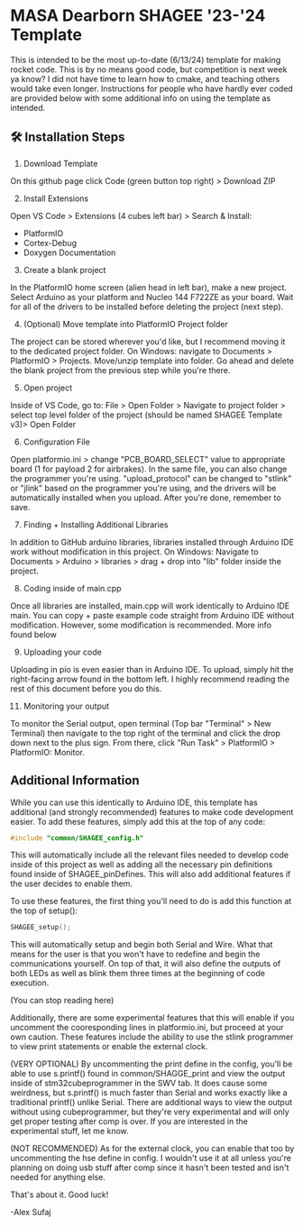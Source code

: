 
# MASA Dearborn SHAGEE '23-'24 Template

This is intended to be the most up-to-date (6/13/24) template for making rocket code. This is by no means good code, but competition is next week ya know? I did not have time to learn how to cmake, and teaching others would take even longer. Instructions for people who have hardly ever coded are provided below with some additional info on using the template as intended.

## 🛠️ Installation Steps

1. Download Template

On this github page click Code (green button top right) > Download ZIP

2. Install Extensions

Open VS Code > Extensions (4 cubes left bar) > Search & Install: 
- PlatformIO
- Cortex-Debug
- Doxygen Documentation

3. Create a blank project

In the PlatformIO home screen (alien head in left bar), make a new project. Select Arduino as your platform and Nucleo 144 F722ZE as your board. Wait for all of the drivers to be installed before deleting the project (next step).

4. (Optional) Move template into PlatformIO Project folder

The project can be stored wherever you'd like, but I recommend moving it to the dedicated project folder. On Windows: navigate to Documents > PlatformIO > Projects. Move/unzip template into folder. Go ahead and delete the blank project from the previous step while you're there.

5. Open project

Inside of VS Code, go to: File > Open Folder > Navigate to project folder > select top level folder of the project (should be named SHAGEE Template v3)> Open Folder

6. Configuration File

Open platformio.ini > change "PCB_BOARD_SELECT" value to appropriate board (1 for payload 2 for airbrakes). In the same file, you can also change the programmer you're using. "upload_protocol" can be changed to "stlink" or "jlink" based on the programmer you're using, and the drivers will be automatically installed when you upload. After you're done, remember to save.

7. Finding + Installing Additional Libraries

In addition to GitHub arduino libraries, libraries installed through Arduino IDE work without modification in this project. On Windows: Navigate to Documents > Arduino > libraries > drag + drop into "lib" folder inside the project.

8. Coding inside of main.cpp

Once all libraries are installed, main.cpp will work identically to Arduino IDE main. You can copy + paste example code straight from Arduino IDE without modification. However, some modification is recommended. More info found below

9. Uploading your code

Uploading in pio is even easier than  in Arduino IDE. To upload, simply hit the right-facing arrow found in the bottom left. I highly recommend reading the rest of this document before you do this.

11. Monitoring your output

To monitor the Serial output, open terminal (Top bar "Terminal" > New Terminal) then navigate to the top right of the terminal and click the drop down next to the plus sign. From there, click "Run Task" > PlatformIO > PlatformIO: Monitor.
## Additional Information

While you can use this identically to Arduino IDE, this template has additional (and strongly recommended) features to make code development easier. To add these features, simply add this at the top of any code:
```cpp
#include "common/SHAGEE_config.h"
```
This will automatically include all the relevant files needed to develop code inside of this project as well as adding all the necessary pin definitions found inside of SHAGEE_pinDefines. This will also add additional features if the user decides to enable them.

To use these features, the first thing you'll need to do is add this function at the top of setup():
```cpp
SHAGEE_setup();
```
This will automatically setup and begin both Serial and Wire. What that means for the user is that you won't have to redefine and begin the communications yourself. On top of that, it will also define the outputs of both LEDs as well as blink them three times at the beginning of code execution.

(You can stop reading here)

Additionally, there are some experimental features that this will enable if you uncomment the cooresponding lines in platformio.ini, but proceed at your own caution. These features include the ability to use the stlink programmer to view print statements or enable the external clock. 

(VERY OPTIONAL) By uncommenting the print define in the config, you'll be able to use s.printf() found in common/SHAGGE_print and view the output inside of stm32cubeprogrammer in the SWV tab. It does cause some weirdness, but s.printf() is much faster than Serial and works exactly like a traditional printf() unlike Serial. There are additional ways to view the output without using cubeprogrammer, but they're very experimental and will only get proper testing after comp is over. If you are interested in the experimental stuff, let me know.

(NOT RECOMMENDED) As for the external clock, you can enable that too by uncommenting the hse define in config. I wouldn't use it at all unless you're planning on doing usb stuff after comp since it hasn't been tested and isn't needed for anything else.

That's about it. Good luck!

-Alex Sufaj


